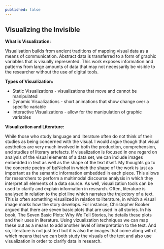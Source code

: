 ```yaml
---
published: false
---
```

## Visualizing the Invisible

**What is Visualization:**

Visualisation builds from ancient traditions of mapping visual data as a means of communication. Abstract data is transferred to a form of graphic variables that is visually represented. This work exposes information and patterns from large amounts of data that may not necessarily be visible to the researcher without the use of digital tools.

**Types of Visualization:**

- Static Visualizations - visualizations that move and cannot be manipulated
- Dynamic Visualizations - short animations that show change over a specific variable
- Interactive Visualizations - allow for the manipulation of graphic variables

**Visualization and Literature:**

While those who study language and literature often do not think of their studies as being concerned with the visual. I would argue though that visual aesthetics are very much involved in both the production, comprehension, and studies of literary artefacts. If visualization is focused in one regard on analysis of the visual elements of a data set, we can include images embedded in text as well as the shape of the text itself. My thoughts go to the concrete poetry of bpNichol in which the shape of the work is just as important as the semantic information embedded in each piece. This allows for researchers to perform a multimodal discourse analysis in which they interpret all elements of a data source. As well, visualization tools can be used to clarify and explain information in research. Often, literature is analysed in relation to the plot line which narrates the trajectory of a text. This is often something visualized in relation to literature, in which a visual image marks how the story develops. For instance, Christopher Booker argued that there are seven basic plots that are used in all stories. In his book, The Seven Basic Plots: Why We Tell Stories, he details these plots and their uses in literature. Using vizualization techniques we can map these out as a means to add another level of interpretation to the text. And so, literature is not just text but it is also the images that come along with it which means that we can both study the visuals of the text and also use visualization in order to clarify data in research.



